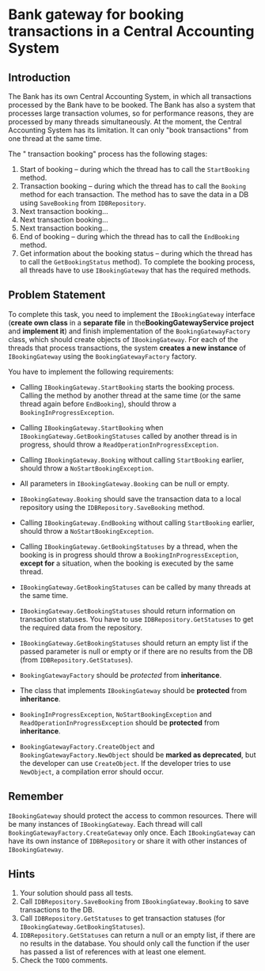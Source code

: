 # Bank gateway for booking transactions in a Central Accounting System

## Introduction
The Bank has its own Central Accounting System, in which all transactions processed by the Bank have to be booked. 
The Bank has also a system that processes large transaction volumes, so for performance reasons, they are processed by many threads simultaneously.
At the moment, the Central Accounting System has its limitation. It can only "book transactions" from one thread at the same time.

The " transaction booking" process has the following stages:
1. Start of booking – during which the thread has to call the `StartBooking` method. 
2. Transaction booking – during which the thread has to call the `Booking` method for each transaction. The method has to save the data in a DB using `SaveBooking` from `IDBRepository`. 
3. Next transaction booking...
4. Next transaction booking...
5. Next transaction booking...
6. End of booking – during which the thread has to call the `EndBooking` method.
7. Get information about the booking status – during which the thread has to call the `GetBookingStatus` method).
To complete the booking process, all threads have to use `IBookingGateway` that has the required methods.  

## Problem Statement
To complete this task, you need to implement the `IBookingGateway` interface (**create own class** in a **separate file** in the**BookingGatewayService project** and **implement it**) and
finish implementation of the `BookingGatewayFactory` class, which should create objects of `IBookingGateway`.
For each of the threads that process transactions, the system **creates a new instance** of `IBookingGateway` using the `BookingGatewayFactory` factory.

You have to implement the following requirements:
- Calling `IBookingGateway.StartBooking` starts the booking process. Calling the method by another thread at the same time (or the same thread again before `EndBooking`), should throw a `BookingInProgressException`.
- Calling `IBookingGateway.StartBooking` when `IBookingGateway.GetBookingStatuses` called by another thread is in progress, should throw a `ReadOperationInProgressException`.
- Calling `IBookingGateway.Booking` without calling `StartBooking` earlier, should throw a `NoStartBookingException`.
- All parameters in `IBookingGateway.Booking` can be null or empty.
- `IBookingGateway.Booking` should save the transaction data to a local repository using the `IDBRepository.SaveBooking` method.

- Calling `IBookingGateway.EndBooking` without calling `StartBooking` earlier, should throw a `NoStartBookingException`.

- Calling `IBookingGateway.GetBookingStatuses` by a thread, when the booking is in progress should throw a `BookingInProgressException`, **except for** a situation, when the booking is executed by the same thread.
- `IBookingGateway.GetBookingStatuses` can be called by many threads at the same time. 
- `IBookingGateway.GetBookingStatuses` should return information on transaction statuses. You have to use `IDBRepository.GetStatuses` to get the required data from the repository. 
- `IBookingGateway.GetBookingStatuses` should return an empty list if the passed parameter is null or empty or if there are no results from the DB (from `IDBRepository.GetStatuses`).

- `BookingGatewayFactory` should be *protected* from **inheritance**.
- The class that implements `IBookingGateway` should be **protected** from **inheritance**.
- `BookingInProgressException`, `NoStartBookingException` and `ReadOperationInProgressException` should be **protected** from **inheritance**. 
- `BookingGatewayFactory.CreateObject` and `BookingGatewayFactory.NewObject` should be **marked as deprecated**, but the developer can use `CreateObject`. If the developer tries to use `NewObject`, a compilation error should occur.

## Remember
`IBookingGateway` should protect the access to common resources. There will be many instances of `IBookingGateway`. 
Each thread will call `BookingGatewayFactory.CreateGateway` only once.
Each `IBookingGateway` can have its own instance of `IDBRepository` or share it with other instances of `IBookingGateway`.


## Hints
1. Your solution should pass all tests.
2. Call `IDBRepository.SaveBooking` from `IBookingGateway.Booking` to save transactions to the DB.
3. Call `IDBRepository.GetStatuses` to get transaction statuses (for `IBookingGateway.GetBookingStatuses`).
4. `IDBRepository.GetStatuses` can return a null or an empty list, if there are no results in the database. You should only call the function if the user has passed a list of references with at least one element.
5. Check the `TODO` comments.
